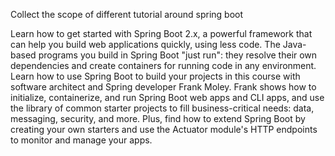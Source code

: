 Collect the scope of different tutorial around spring boot

Learn how to get started with Spring Boot 2.x, a powerful framework that can help you build web applications quickly, using less code. The Java-based programs you build in Spring Boot "just run": they resolve their own dependencies and create containers for running code in any environment. Learn how to use Spring Boot to build your projects in this course with software architect and Spring developer Frank Moley. Frank shows how to initialize, containerize, and run Spring Boot web apps and CLI apps, and use the library of common starter projects to fill business-critical needs: data, messaging, security, and more. Plus, find how to extend Spring Boot by creating your own starters and use the Actuator module's HTTP endpoints to monitor and manage your apps.
